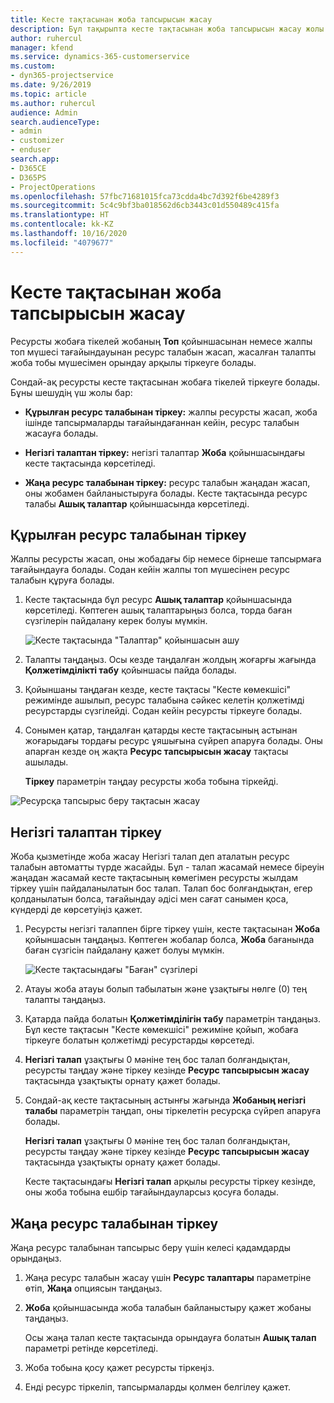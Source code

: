 ```yaml
---
title: Кесте тақтасынан жоба тапсырысын жасау
description: Бұл тақырыпта кесте тақтасынан жоба тапсырысын жасау жолы туралы ақпарат берілген.
author: ruhercul
manager: kfend
ms.service: dynamics-365-customerservice
ms.custom:
- dyn365-projectservice
ms.date: 9/26/2019
ms.topic: article
ms.author: ruhercul
audience: Admin
search.audienceType:
- admin
- customizer
- enduser
search.app:
- D365CE
- D365PS
- ProjectOperations
ms.openlocfilehash: 57fbc71681015fca73cdda4bc7d392f6be4289f3
ms.sourcegitcommit: 5c4c9bf3ba018562d6cb3443c01d550489c415fa
ms.translationtype: HT
ms.contentlocale: kk-KZ
ms.lasthandoff: 10/16/2020
ms.locfileid: "4079677"
---
```

# <a name="create-a-project-booking-from-the-schedule-board"></a>Кесте тақтасынан жоба тапсырысын жасау

Ресурсты жобаға тікелей жобаның **Топ** қойыншасынан немесе жалпы топ мүшесі тағайындауынан ресурс талабын жасап, жасалған талапты жоба тобы мүшесімен орындау арқылы тіркеуге болады.

Сондай-ақ ресурсты кесте тақтасынан жобаға тікелей тіркеуге болады. Бұны шешудің үш жолы бар:

- **Құрылған ресурс талабынан тіркеу:** жалпы ресурсты жасап, жоба ішінде тапсырмаларды тағайындағаннан кейін, ресурс талабын жасауға болады.

- **Негізгі талаптан тіркеу:** негізгі талаптар **Жоба** қойыншасындағы кесте тақтасында көрсетіледі. 

- **Жаңа ресурс талабынан тіркеу:** ресурс талабын жаңадан жасап, оны жобамен байланыстыруға болады. Кесте тақтасында ресурс талабы **Ашық талаптар** қойыншасында көрсетіледі.

## <a name="book-from-a-generated-resource-requirement"></a>Құрылған ресурс талабынан тіркеу

Жалпы ресурсты жасап, оны жобадағы бір немесе бірнеше тапсырмаға тағайындауға болады. Содан кейін жалпы топ мүшесінен ресурс талабын құруға болады. 

1.  Кесте тақтасында бұл ресурс **Ашық талаптар** қойыншасында көрсетіледі. Көптеген ашық талаптарыңыз болса, торда баған сүзгілерін пайдалану керек болуы мүмкін. 

    ![Кесте тақтасында "Талаптар" қойыншасын ашу](media/FAQ-Project-Booking-Schedule-Board-1.png "Тапсырыстар мен тағайындаулар кестесі скриншоты")

2. Талапты таңдаңыз. Осы кезде таңдалған жолдың жоғарғы жағында **Қолжетімділікті табу** қойыншасы пайда болады.
 
3. Қойыншаны таңдаған кезде, кесте тақтасы "Кесте көмекшісі" режимінде ашылып, ресурс талабына сәйкес келетін қолжетімді ресурстарды сүзгілейді. Содан кейін ресурсты тіркеуге болады.

4. Сонымен қатар, таңдалған қатарды кесте тақтасының астынан жоғарыдағы тордағы ресурс ұяшығына сүйреп апаруға болады. Оны апарған кезде оң жақта **Ресурс тапсырысын жасау** тақтасы ашылады.

    **Тіркеу** параметрін таңдау ресурсты жоба тобына тіркейді.

![Ресурсқа тапсырыс беру тақтасын жасау](media/FAQ-Project-Booking-Schedule-Board-6.png "")
 

## <a name="book-from-the-primary-requirement"></a>Негізгі талаптан тіркеу

Жоба қызметінде жоба жасау Негізгі талап деп аталатын ресурс талабын автоматты түрде жасайды. Бұл - талап жасамай немесе біреуін жаңадан жасамай кесте тақтасының көмегімен ресурсты жылдам тіркеу үшін пайдаланылатын бос талап. Талап бос болғандықтан, егер қолданылатын болса, тағайындау әдісі мен сағат санымен қоса, күндерді де көрсетуіңіз қажет. 

1. Ресурсты негізгі талаппен бірге тіркеу үшін, кесте тақтасынан **Жоба** қойыншасын таңдаңыз. Көптеген жобалар болса, **Жоба** бағанында баған сүзгісін пайдалану қажет болуы мүмкін.

   ![Кесте тақтасындағы "Баған" сүзгілері](media/FAQ-Project-Booking-Schedule-Board-2.png "Тапсырыстар мен тағайындаулар кестесі скриншоты")

2. Атауы жоба атауы болып табылатын және ұзақтығы нөлге (0) тең талапты таңдаңыз.

3. Қатарда пайда болатын **Қолжетімділігін табу** параметрін таңдаңыз. Бұл кесте тақтасын "Кесте көмекшісі" режиміне қойып, жобаға тіркеуге болатын қолжетімді ресурстарды көрсетеді.

4. **Негізгі талап** ұзақтығы 0 мәніне тең бос талап болғандықтан, ресурсты таңдау және тіркеу кезінде **Ресурс тапсырысын жасау** тақтасында ұзақтықты орнату қажет болады.

5. Сондай-ақ кесте тақтасының астынғы жағында **Жобаның негізгі талабы** параметрін таңдап, оны тіркелетін ресурсқа сүйреп апаруға болады.
 
    **Негізгі талап** ұзақтығы 0 мәніне тең бос талап болғандықтан, ресурсты таңдау және тіркеу кезінде **Ресурс тапсырысын жасау** тақтасында ұзақтықты орнату қажет болады.
 
    Кесте тақтасындағы **Негізгі талап** арқылы ресурсты тіркеу кезінде, оны жоба тобына ешбір тағайындауларсыз қосуға болады.
 
## <a name="book-from-a-new-resource-requirement"></a>Жаңа ресурс талабынан тіркеу
Жаңа ресурс талабынан тапсырыс беру үшін келесі қадамдарды орындаңыз. 

1. Жаңа ресурс талабын жасау үшін **Ресурс талаптары** параметріне өтіп, **Жаңа** опциясын таңдаңыз.

2. **Жоба** қойыншасында жоба талабын байланыстыру қажет жобаны таңдаңыз.
 
    Осы жаңа талап кесте тақтасында орындауға болатын **Ашық талап** параметрі ретінде көрсетіледі.

3. Жоба тобына қосу қажет ресурсты тіркеңіз.

4. Енді ресурс тіркеліп, тапсырмаларды қолмен белгілеу қажет.

